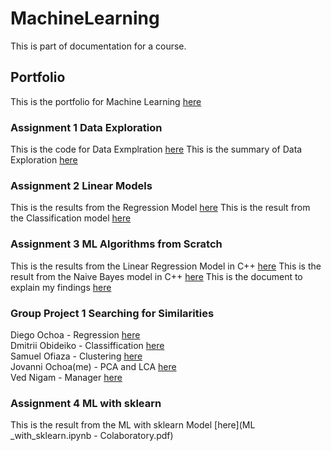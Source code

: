 # MachineLearning
This is part of documentation for a course.

## Portfolio

This is the portfolio for Machine Learning [here](portfolio.pdf) 

### Assignment 1 Data Exploration
This is the code for Data Exmplration [here](DataExploration.cpp) 
This is the summary of Data Exploration [here](DataExploration.pdf)

### Assignment 2 Linear Models
This is the results from the Regression Model [here](Regression.pdf) 
This is the result from the Classification model [here](Classification.pdf) 

### Assignment 3 ML Algorithms from Scratch
This is the results from the Linear Regression Model in C++ [here](LinearRegression.cpp) 
This is the result from the Naive Bayes model in C++ [here](NaiveBayes.cpp) 
This is the document to explain my findings [here](LinearAndBayes.pdf) 

### Group Project 1 Searching for Similarities
Diego Ochoa - Regression [here](SFSRegression) <br />
Dmitrii Obideiko - Classiffication [here](clustering2.pdf) <br />
Samuel Ofiaza - Clustering [here](Clustering.pdf) <br />
Jovanni Ochoa(me) - PCA and LCA [here](PCA_and_LDA.pdf) <br />
Ved Nigam - Manager [here](Searching_For_Similarities.pdf)

### Assignment 4 ML with sklearn
This is the result from the ML with sklearn Model [here](ML _with_sklearn.ipynb - Colaboratory.pdf)
